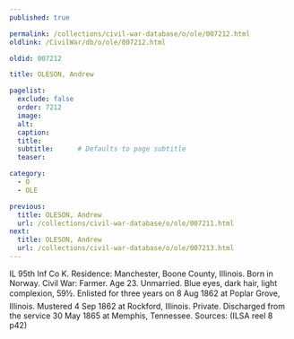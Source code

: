 ```yaml
---
published: true

permalink: /collections/civil-war-database/o/ole/007212.html
oldlink: /CivilWar/db/o/ole/007212.html

oldid: 007212

title: OLESON, Andrew

pagelist:
  exclude: false
  order: 7212
  image: 
  alt:
  caption:
  title:
  subtitle:      # Defaults to page subtitle
  teaser:

category: 
  - O 
  - OLE

previous:
  title: OLESON, Andrew
  url: /collections/civil-war-database/o/ole/007211.html  
next:
  title: OLESON, Andrew
  url: /collections/civil-war-database/o/ole/007213.html   
---
```

IL 95th Inf Co K. Residence: Manchester, Boone County, Illinois. Born in Norway. Civil War: Farmer. Age 23. Unmarried. Blue eyes, dark hair, light complexion, 5&#146;9&frac12;&#148;. Enlisted for three years on 8 Aug 1862 at Poplar Grove, Illinois. Mustered 4 Sep 1862 at Rockford, Illinois. Private. Discharged from the service 30 May 1865 at Memphis, Tennessee. Sources: (ILSA reel 8 p42)